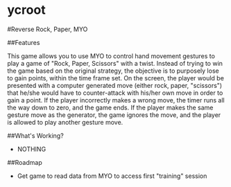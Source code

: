 ycroot
======
#Reverse Rock, Paper, MYO

##Features

This game allows you to use MYO to control hand movement gestures to play a game of "Rock, Paper, Scissors" with a twist.
Instead of trying to win the game based on the original strategy, the objective is to purposely lose to gain points, within the time frame set.
On the screen, the player would be presented with a computer generated move (either rock, paper, "scissors") that he/she would have to counter-attack with his/her own move in order to gain a point. 
If the player incorrectly makes a wrong move, the timer runs all the way down to zero, and the game ends. 
If the player makes the same gesture move as the generator, the game ignores the move, and the player is allowed to play another gesture move.

##What's Working?

* NOTHING

##Roadmap

* Get game to read data from MYO to access first "training" session 
